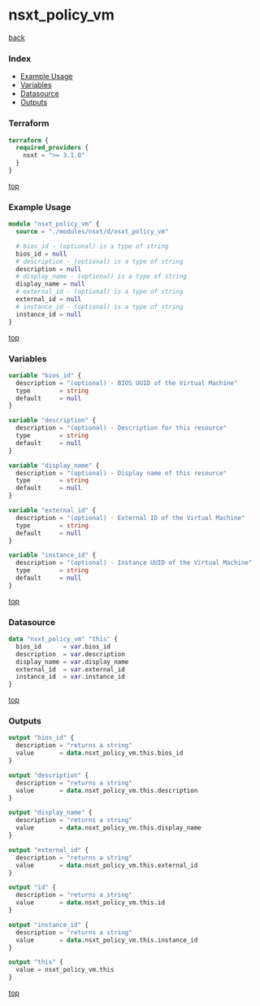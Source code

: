 # nsxt_policy_vm

[back](../nsxt.md)

### Index

- [Example Usage](#example-usage)
- [Variables](#variables)
- [Datasource](#datasource)
- [Outputs](#outputs)

### Terraform

```terraform
terraform {
  required_providers {
    nsxt = ">= 3.1.0"
  }
}
```

[top](#index)

### Example Usage

```terraform
module "nsxt_policy_vm" {
  source = "./modules/nsxt/d/nsxt_policy_vm"

  # bios_id - (optional) is a type of string
  bios_id = null
  # description - (optional) is a type of string
  description = null
  # display_name - (optional) is a type of string
  display_name = null
  # external_id - (optional) is a type of string
  external_id = null
  # instance_id - (optional) is a type of string
  instance_id = null
}
```

[top](#index)

### Variables

```terraform
variable "bios_id" {
  description = "(optional) - BIOS UUID of the Virtual Machine"
  type        = string
  default     = null
}

variable "description" {
  description = "(optional) - Description for this resource"
  type        = string
  default     = null
}

variable "display_name" {
  description = "(optional) - Display name of this resource"
  type        = string
  default     = null
}

variable "external_id" {
  description = "(optional) - External ID of the Virtual Machine"
  type        = string
  default     = null
}

variable "instance_id" {
  description = "(optional) - Instance UUID of the Virtual Machine"
  type        = string
  default     = null
}
```

[top](#index)

### Datasource

```terraform
data "nsxt_policy_vm" "this" {
  bios_id      = var.bios_id
  description  = var.description
  display_name = var.display_name
  external_id  = var.external_id
  instance_id  = var.instance_id
}
```

[top](#index)

### Outputs

```terraform
output "bios_id" {
  description = "returns a string"
  value       = data.nsxt_policy_vm.this.bios_id
}

output "description" {
  description = "returns a string"
  value       = data.nsxt_policy_vm.this.description
}

output "display_name" {
  description = "returns a string"
  value       = data.nsxt_policy_vm.this.display_name
}

output "external_id" {
  description = "returns a string"
  value       = data.nsxt_policy_vm.this.external_id
}

output "id" {
  description = "returns a string"
  value       = data.nsxt_policy_vm.this.id
}

output "instance_id" {
  description = "returns a string"
  value       = data.nsxt_policy_vm.this.instance_id
}

output "this" {
  value = nsxt_policy_vm.this
}
```

[top](#index)